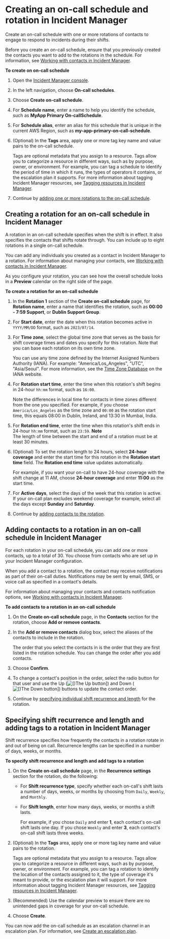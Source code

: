 # Creating an on\-call schedule and rotation in Incident Manager<a name="incident-manager-on-call-schedule-create"></a>

Create an on\-call schedule with one or more rotations of contacts to engage to respond to incidents during their shifts\.

Before you create an on\-call schedule, ensure that you previously created the contacts you want to add to the rotations in the schedule\. For information, see [Working with contacts in Incident Manager](contacts.md)\.

**To create on on\-call schedule**

1. Open the [Incident Manager console](https://console.aws.amazon.com/systems-manager/incidents/home)\. 

1. In the left navigation, choose **On\-call schedules**\. 

1. Choose **Create on\-call schedule**\.

1. For **Schedule name**, enter a name to help you identify the schedule, such as **MyApp Primary On\-callSchedule**\.

1. For **Schedule alias**, enter an alias for this schedule that is unique in the current AWS Region, such as **my\-app\-primary\-on\-call\-schedule**\.

1. \(Optional\) In the **Tags** area, apply one or more tag key name and value pairs to the on\-call schedule\.

   Tags are optional metadata that you assign to a resource\. Tags allow you to categorize a resource in different ways, such as by purpose, owner, or environment\. For example, you can tag a schedule to identify the period of time in which it runs, the types of operators it contains, or the escalation plan it supports\. For more information about tagging Incident Manager resources, see [Tagging resources in Incident Manager](tagging.md)\.

1. Continue by [adding one or more rotations to the on\-call schedule](#on-call-schedule-rotation-times)\.

## Creating a rotation for an on\-call schedule in Incident Manager<a name="on-call-schedule-rotation-times"></a>

A rotation in an on\-call schedule specifies when the shift is in effect\. It also specifies the contacts that shifts rotate through\. You can include up to eight rotations in a single on\-call schedule\.

You can add any individuals you created as a contact in Incident Manager to a rotation\. For information about managing your contacts, see [Working with contacts in Incident Manager](contacts.md)\.

As you configure your rotation, you can see how the overall schedule looks in a **Preview** calendar on the right side of the page\.

**To create a rotation for an on\-call schedule**

1. In the **Rotation 1** section of the **Create on\-call schedule** page, for **Rotation name**, enter a name that identifies the rotation, such as **00:00 \- 7:59 Support**, or **Dublin Support Group**\.

1. For **Start date**, enter the date when this rotation becomes active in `YYYY/MM/DD` format, such as `2023/07/14`\.

1. For **Time zone**, select the global time zone that serves as the basis for shift coverage times and dates you specify for this rotation\. Note that you can base each rotation on its own time zone\.

   You can use any time zone defined by the Internet Assigned Numbers Authority \(IANA\)\. For example: "America/Los\_Angeles", "UTC", "Asia/Seoul"\. For more information, see the [Time Zone Database](https://www.iana.org/time-zones) on the IANA website\.

1. For **Rotation start time**, enter the time when this rotation's shift begins in 24\-hour `hh:mm` format, such as `16:00`\.

   Note the differences in local time for contacts in time zones different from the one you specified\. For example, if you choose `America/Los_Angeles` as the time zone and `00:00` as the rotation start time, this equals 08:00 in Dublin, Ireland, and 13:30 in Mumbai, India\.

1. For **Rotation end time**, enter the time when this rotation's shift ends in 24\-hour `hh:mm` format, such as `23:59`\.
**Note**  
The length of time between the start and end of a rotation must be at least 30 minutes\.

1. \(Optional\) To set the rotation length to 24 hours, select **24\-hour coverage** and enter the start time for this rotation in the **Rotation start time** field\. The **Rotation end time** value updates automatically\.

   For example, if you want your on\-call to have 24\-hour coverage with the shift change at 11 AM, choose **24\-hour coverage** and enter **11:00** as the start time\.

1. For **Active days**, select the days of the week that this rotation is active\. If your on\-call plan excludes weekend coverage for example, select all the days except **Sunday** and **Saturday**\.

1. Continue by [adding contacts to the rotation](#on-call-schedule-rotation-contacts)\.

## Adding contacts to a rotation in an on\-call schedule in Incident Manager<a name="on-call-schedule-rotation-contacts"></a>

For each rotation in your on\-call schedule, you can add one or more contacts, up to a total of 30\. You choose from contacts who are set up in your Incident Manager configuration\. 

When you add a contact to a rotation, the contact may receive notifications as part of their on\-call duties\. Notifications may be sent by email, SMS, or voice call as specified in a contact's details\. 

For information about managing your contacts and contacts notification options, see [Working with contacts in Incident Manager](contacts.md)\.

**To add contacts to a rotation in an on\-call schedule**

1. On the **Create on\-call schedule** page, in the **Contacts** section for the rotation, choose **Add or remove contacts**\.

1. In the **Add or remove contacts** dialog box, select the aliases of the contacts to include in the rotation\.

   The order that you select the contacts in is the order that they are first listed in the rotation schedule\. You can change the order after you add contacts\.

1. Choose **Confirm**\.

1. To change a contact's position in the order, select the radio button for that user and use the Up \(![\[)The Up button\]](http://docs.aws.amazon.com/incident-manager/latest/userguide/images/on-call-Up.png)\) and Down \(![\[)The Down button\]](http://docs.aws.amazon.com/incident-manager/latest/userguide/images/on-call-Down.png)\) buttons to update the contact order\.

1. Continue by [specifying individual shift recurrence and length](#on-call-schedule-rotation-recurrence-and-tags) for the rotation\.

## Specifying shift recurrence and length and adding tags to a rotation in Incident Manager<a name="on-call-schedule-rotation-recurrence-and-tags"></a>

Shift recurrence specifies how frequently the contacts in a rotation rotate in and out of being on call\. Recurrence lengths can be specified in a number of days, weeks, or months\.

**To specify shift recurrence and length and add tags to a rotation**

1. On the **Create on\-call schedule** page, in the **Recurrence settings** section for the rotation, do the following:
   + For **Shift recurrence type**, specify whether each on\-call's shift lasts a number of days, weeks, or months by choosing from `Daily`, `Weekly`, and `Monthly`\.
   + For **Shift length**, enter how many days, weeks, or months a shift lasts\.

     For example, if you chose `Daily` and enter **1**, each contact's on\-call shift lasts one day\. If you chose `Weekly` and enter **3**, each contact's on\-call shift lasts three weeks\.

1. \(Optional\) In the **Tags** area, apply one or more tag key name and value pairs to the rotation\.

   Tags are optional metadata that you assign to a resource\. Tags allow you to categorize a resource in different ways, such as by purpose, owner, or environment\. For example, you can tag a rotation to identify the location of the contacts assigned to it, the type of coverage it's meant to provide, or the escalation plan it will support\. For more information about tagging Incident Manager resources, see [Tagging resources in Incident Manager](tagging.md)\.

1. \(Recommended\) Use the calendar preview to ensure there are no unintended gaps in coverage for your on\-call schedule\.

1. Choose **Create**\.

You can now add the on\-call schedule as an escalation channel in an escalation plan\. For information, see [Create an escalation plan](escalation.md#escalation-create)\.